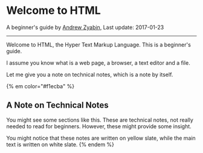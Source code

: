 # Welcome to HTML

A beginner's guide by [Andrew Zyabin](http://github.com/schas002), Last update: 2017-01-23

* * *

Welcome to HTML, the Hyper Text Markup Language. This is a beginner's guide.

I assume you know what is a web page, a browser, a text editor and a file.

Let me give you a note on technical notes, which is a note by itself.

{% em color="#f1ecba" %}
## A Note on Technical Notes

You might see some sections like this. These are technical notes, not really needed to read for beginners. However, these might provide some insight.

You might notice that these notes are written on yellow slate, while the main text is written on white slate.
{% endem %}